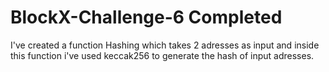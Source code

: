 # BlockX-Challenge-6 Completed
I've created a function Hashing which takes 2 adresses as input and inside this function i've used keccak256 to generate the hash of input adresses.
